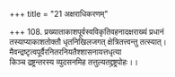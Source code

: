 +++
title = "21 अक्षराधिकरणम्"

+++
108. प्रख्याताकाशपूर्वस्वविकृतिवहनादक्षराख्यं प्रधानं  
तस्याप्याकाशतोक्तौ धृतनिखिलजगत् क्षेत्रितत्त्वन्तु तत्स्यात्।  
मैवन्द्रष्टृत्वपूर्वैरनितरनियतैश्शासनायत्तधृत्या  
किञ्च द्रष्ट्रन्तरस्य व्युदसनमिह तत्तुल्यतद्द्रष्ट्रपोहः।।